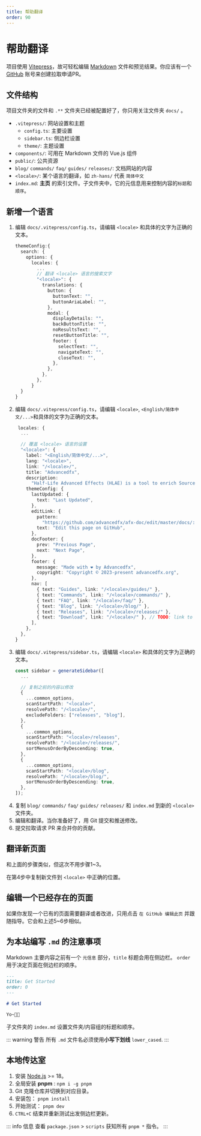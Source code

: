 ```yaml
---
title: 帮助翻译
order: 90
---
```


# 帮助翻译

项目使用 [Vitepress](https://vitepress.dev/)，故可轻松编辑 [Markdown](https://zh.wikipedia.org/wiki/Markdown) 文件和预览结果。你应该有一个 [GitHub](https://github.com/) 账号来创建拉取申请PR。

## 文件结构

项目文件夹的文件和 `.**` 文件夹已经被配置好了，你只用关注文件夹 `docs/` 。

- `.vitepress/`: 网站设置和主题
  - `config.ts`: 主要设置
  - `sidebar.ts`: 侧边栏设置
  - `theme/`: 主题设置
- `components/`: 可用在 Markdown 文件的 Vue.js 组件
- `public/`: 公共资源
- `blog/` `commands/` `faq/` `guides/` `releases/`: 文档网站的内容
- `<locale>/`: 某个语言的翻译，如 `zh-hans/` 代表 `简体中文`
- `index.md`: **主页** 的索引文件。子文件夹中，它的元信息用来控制内容的`标题`和`顺序`。


## 新增一个语言

1. 编辑 `docs/.vitepress/config.ts`，请编辑 `<locale>` 和具体的文字为正确的文本。
    ```ts
    themeConfig:{
      search: {
        options: {
          locales: {
            ...
            // 翻译 <locale> 语言的搜索文字
            "<locale>": {
              translations: {
                button: {
                  buttonText: "",
                  buttonAriaLabel: "",
                },
                modal: {
                  displayDetails: "",
                  backButtonTitle: "",
                  noResultsText: "",
                  resetButtonTitle: "",
                  footer: {
                    selectText: "",
                    navigateText: "",
                    closeText: "",
                  },
                },
              },
            },
          }
      }
    }
    ```
2. 编辑 `docs/.vitepress/config.ts`，请编辑 `<locale>`, `<English/简体中文/...>`和具体的文字为正确的文本。
    ```ts
     locales: {
      ...

      // 覆盖 <locale> 语言的设置
      "<locale>": {
        label: "<English/简体中文/...>",
        lang: "<locale>",
        link: "/<locale>/",
        title: "Advancedfx",
        description:
          "Half-Life Advanced Effects (HLAE) is a tool to enrich Source (mainly CS:GO) engine based movie making.",
        themeConfig: {
          lastUpdated: {
            text: "Last Updated",
          },
          editLink: {
            pattern:
              "https://github.com/advancedfx/afx-doc/edit/master/docs/:path",
            text: "Edit this page on GitHub",
          },
          docFooter: {
            prev: "Previous Page",
            next: "Next Page",
          },
          footer: {
            message: "Made with ❤️ by Advancedfx",
            copyright: "Copyright © 2023-present advancedfx.org",
          },
          nav: [
            { text: "Guides", link: "/<locale>/guides/" },
            { text: "Commands", link: "/<locale>/commands/" },
            { text: "FAQ", link: "/<locale>/faq/" },
            { text: "Blog", link: "/<locale>/blog/" },
            { text: "Releases", link: "/<locale>/releases/" },
            { text: "Download", link: "/<locale>/" }, // TODO: link to download #
          ],
        },
      },
    }
    ```
3. 编辑 `docs/.vitepress/sidebar.ts`，请编辑 `<locale>` 和具体的文字为正确的文本。
    ```ts
    const sidebar = generateSidebar([
      ...

      // 复制之前的内容以修改
      {
        ...common_options,
        scanStartPath: "<locale>",
        resolvePath: "/<locale>/",
        excludeFolders: ["releases", "blog"],
      },
      {
        ...common_options,
        scanStartPath: "<locale>/releases",
        resolvePath: "/<locale>/releases/",
        sortMenusOrderByDescending: true,
      },
      {
        ...common_options,
        scanStartPath: "<locale>/blog",
        resolvePath: "/<locale>/blog/",
        sortMenusOrderByDescending: true,
      },
    ]);
    ```
4. 复制 `blog/` `commands/` `faq/` `guides/` `releases/` 和 `index.md` 到新的 `<locale>` 文件夹。
5. 编辑和翻译。当你准备好了，用 Git 提交和推送修改。
6. 提交拉取请求 PR 来合并你的贡献。

## 翻译新页面

和上面的步骤类似，但这次不用步骤1~3。

在第4步中复制新文件到 `<locale>` 中正确的位置。

## 编辑一个已经存在的页面

如果你发现一个已有的页面需要翻译或者改进，只用点击 `在 GitHub 编辑此页` 并跟随指导。它会和上述5~6步相似。

##  为本站编写 `.md` 的注意事项

Markdown 主要内容之前有一个 `元信息` 部分，`title` 标题会用在侧边栏。 `order` 用于决定页面在侧边栏的顺序。

```markdown
---
title: Get Started
order: 0
---

# Get Started

Yo~✋🏻
```

子文件夹的 `index.md` 设置文件夹/内容组的标题和顺序。

::: warning 警告
所有 `.md` 文件名必须使用**小写下划线** `lower_cased`.
:::

## 本地传达室

1. 安装 [Node.js](https://nodejs.org/) >= 18。
2. 全局安装 **pnpm** : `npm i -g pnpm`
3. Git 克隆仓库并切换到对应目录。
4. 安装包： `pnpm install`
5. 开始测试： `pnpm dev`
6. `CTRL+C` 结束并重新测试出发侧边栏更新。


::: info 信息
查看 `package.json` > `scripts` 获知所有 `pnpm *` 指令。
:::